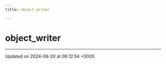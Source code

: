 ```yaml
---
title: object_writer

---
```


# object_writer





-------------------------------

Updated on 2024-06-20 at 08:12:54 +0000